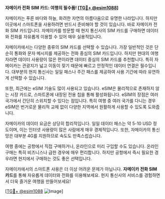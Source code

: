 **자메이카 전화 SIM 카드: 여행의 필수품! [[TG💪+ @esim1088](https://t.me/s/esim1088)]**

자메이카는 푸른 바다와 하늘, 화려한 자연의 아름다움으로 유명한 나라입니다. 하지만 이곳에서 스마트폰을 사용하려면 반드시 준비해야 할 것이 있습니다. 바로 자메이카 전화 SIM 카드입니다. 자메이카를 방문할 때 현지 통신사의 SIM 카드를 구매하면 데이터와 전화를 자유롭게 이용할 수 있어 매우 실용적입니다.

자메이카에서는 다양한 종류의 SIM 카드를 선택할 수 있습니다. 가장 일반적인 것은 단순히 통화와 문자 메시지를 제공하는 전화 중심의 SIM 카드입니다. 하지만 현대의 여행자라면 데이터 사용량이 많은 편이라면 데이터 중심의 SIM 카드를 추천합니다. 특히 자메이카는 관광지가 넓고 이동이 잦기 때문에 빠르고 안정적인 데이터 연결은 필수입니다. 대부분의 현지 통신사는 일일 패스나 주간 패스를 제공하여 사용 기간에 따라 유연하게 선택할 수 있습니다.

또한, 최근에는 eSIM 기술도 많이 사용되고 있습니다. eSIM은 물리적으로 존재하지 않는 시장 카드로, 스마트폰에 내장된 전용 칩을 통해 활성화됩니다. eSIM의 장점은 여러 국가에서 간단히 스위치할 수 있다는 점입니다. 특히 여행 중 여러 국가를 다니는 경우 eSIM은 번거로운 물리적 교체 없이 다양한 지역에서 원활하게 사용할 수 있도록 도와줍니다.

자메이카의 데이터 요금은 상당히 합리적입니다. 일일 데이터 패스는 약 5-10 USD 정도이며, 이는 인터넷 사용량이 많은 사람에게 매우 경제적입니다. 또한, 자메이카의 통신망은 대부분 4G를 지원하므로 속도도 만족스럽습니다.

여행 중에는 공항에서 직접 구매하거나, 온라인으로 미리 구입할 수도 있습니다. 온라인 구매는 특히 비즈니스나 급한 경우에 매우 편리합니다. 하지만 공항에서 즉시 필요한 경우라면 현지에서 구매하는 것도 좋은 선택입니다.

자메이카에서의 스마트폰 사용은 더 이상 어려운 문제가 아닙니다. **자메이카 전화 SIM 카드**를 통해 자유롭게 데이터와 전화를 이용해보세요. 현지 통신사의 서비스를 경험하면서 더욱 즐거운 여행을 만들어보세요! 

[[TG💪+ @esim1088](https://t.me/s/esim1088) ![Image](https://i.postimg.cc/Y0z9fWf4/image.png)]